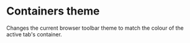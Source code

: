 # Containers theme

Changes the current browser toolbar theme to match the colour of the active tab's container.
